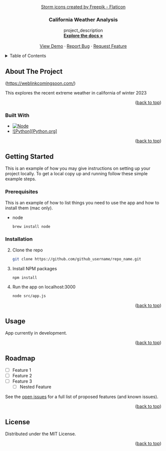 <a name="readme-top"></a>

<!-- PROJECT LOGO -->
<br />
<div align="center">

  <a href="https://www.flaticon.com/free-icons/storm" title="storm icons">Storm icons created by Freepik - Flaticon</a>

<h3 align="center">California Weather Analysis</h3>

  <p align="center">
    project_description
    <br />
    <a href="https://github.com/JackDoyleIRE/node-chat-app"><strong>Explore the docs »</strong></a>
    <br />
    <br />
    <a href="https://github.com/JackDoyleIRE/node-chat-app">View Demo</a>
    ·
    <a href="https://github.com/JackDoyleIRE/node-chat-app/issues">Report Bug</a>
    ·
    <a href="https://github.com/JackDoyleIRE/node-chat-app/issues">Request Feature</a>
  </p>
</div>



<!-- TABLE OF CONTENTS -->
<details>
  <summary>Table of Contents</summary>
  <ol>
    <li>
      <a href="#about-the-project">About The Project</a>
      <ul>
        <li><a href="#built-with">Built With</a></li>
      </ul>
    </li>
    <li>
      <a href="#getting-started">Getting Started</a>
      <ul>
        <li><a href="#prerequisites">Prerequisites</a></li>
        <li><a href="#installation">Installation</a></li>
      </ul>
    </li>
    <li><a href="#usage">Usage</a></li>
    <li><a href="#roadmap">Roadmap</a></li>
  </ol>
</details>



<!-- ABOUT THE PROJECT -->
## About The Project

(https://weblinkcomingsoon.com/)

This explores the recent extreme weather in california of winter 2023

<p align="right">(<a href="#readme-top">back to top</a>)</p>



### Built With

* [![Node][NodeJS]][Node-url]
* [![Python][Python.org]][Python-url]


<p align="right">(<a href="#readme-top">back to top</a>)</p>



<!-- GETTING STARTED -->
## Getting Started

This is an example of how you may give instructions on setting up your project locally.
To get a local copy up and running follow these simple example steps.

### Prerequisites

This is an example of how to list things you need to use the app and how to install them (mac only).
* node
  ```sh
  brew install node
  ```

### Installation

2. Clone the repo
   ```sh
   git clone https://github.com/github_username/repo_name.git
   ```
3. Install NPM packages
   ```sh
   npm install
   ```
4. Run the app on localhost:3000 
   ```sh
   node src/app.js
   ```

<p align="right">(<a href="#readme-top">back to top</a>)</p>



<!-- USAGE EXAMPLES -->
## Usage

App currently in development.


<p align="right">(<a href="#readme-top">back to top</a>)</p>



<!-- ROADMAP -->
## Roadmap

- [ ] Feature 1
- [ ] Feature 2
- [ ] Feature 3
    - [ ] Nested Feature

See the [open issues](https://github.com/JackDoyleIRE/cali-weather/issues) for a full list of proposed features (and known issues).

<p align="right">(<a href="#readme-top">back to top</a>)</p>


<!-- LICENSE -->
## License

Distributed under the MIT License. 

<p align="right">(<a href="#readme-top">back to top</a>)</p>

[product-screenshot]: public/images/screenshot.png

[NodeJS]: https://img.shields.io/badge/node.js-6DA55F?style=for-the-badge&logo=node.js&logoColor=white
[Node-url]: https://nodejs.org/en/

[Python]: https://img.shields.io/badge/python-3670A0?style=for-the-badge&logo=python&logoColor=ffdd54
[Python-url]: https://www.python.org/

[Google Cloud]:https://img.shields.io/badge/GoogleCloud-%234285F4.svg?style=for-the-badge&logo=google-cloud&logoColor=white
[Big-Query-url]: https://cloud.google.com/bigquery

[Pandas]: https://img.shields.io/badge/pandas-%23150458.svg?style=for-the-badge&logo=pandas&logoColor=white



